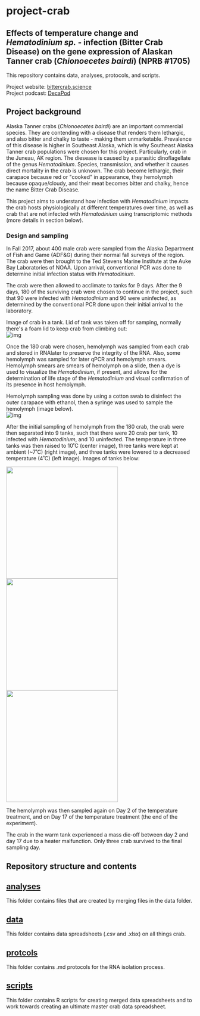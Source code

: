 # project-crab

## Effects of temperature change and *Hematodinium sp.* - infection (Bitter Crab Disease) on the gene expression of Alaskan Tanner crab (*Chionoecetes bairdi*) (NPRB #1705)      

This repository contains data, analyses, protocols, and scripts.  

Project website: [bittercrab.science](https://bittercrab.wordpress.com)    
Project podcast: [DecaPod](https://podcasts.apple.com/us/podcast/decapod-bittercrab-science/id1437675248)         

## Project background
Alaska Tanner crabs (_Chionoecetes bairdi_) are an important commercial species. They are contending with a disease that renders them lethargic, and also bitter and chalky to taste - making them unmarketable. Prevalence of this disease is higher in Southeast Alaska, which is why Southeast Alaska Tanner crab populations were chosen for this project. Particularly, crab in the Juneau, AK region. The diesease is caused by a parasitic dinoflagellate of the genus _Hematodinium_. Species, transmission, and whether it causes direct mortality in the crab is unknown. The crab become lethargic, their carapace because red or "cooked" in appearance, they hemolymph because opaque/cloudy, and their meat becomes bitter and chalky, hence the name Bitter Crab Disease. 

This project aims to understand how infection with _Hematodinium_ impacts the crab hosts physiologically at different temperatures over time, as well as crab that are not infected with _Hematodinium_ using transcriptomic methods (more details in section below). 

### Design and sampling
In Fall 2017, about 400 male crab were sampled from the Alaska Department of Fish and Game (ADF&G) during their normal fall surveys of the region. The crab were then brought to the Ted Stevens Marine Institute at the Auke Bay Laboratories of NOAA. Upon arrival, conventional PCR was done to determine initial infection status with _Hematodinium_. 

The crab were then allowed to acclimate to tanks for 9 days. After the 9 days, 180 of the surviving crab were chosen to continue in the project, such that 90 were infected with _Hematodinium_ and 90 were uninfected, as determined by the conventional PCR done upon their initial arrival to the laboratory. 

Image of crab in a tank. Lid of tank was taken off for samping, normally there's a foam lid to keep crab from climbing out:       
![img](https://github.com/RobertsLab/project-crab/blob/master/images/experimental-design/crabsintank.jpeg)

Once the 180 crab were chosen, hemolymph was sampled from each crab and stored in RNAlater to preserve the integrity of the RNA. Also, some hemolymph was sampled for later qPCR and hemolymph smears. Hemolymph smears are smears of hemolymph on a slide, then a dye is used to visualize the _Hematodinium_, if present, and allows for the determination of life stage of the _Hematodinium_ and visual confirmation of its presence in host hemolymph. 

Hemolymph sampling was done by using a cotton swab to disinfect the outer carapace with ethanol, then a syringe was used to sample the hemolymph (image below).     
![img](https://github.com/RobertsLab/project-crab/blob/master/images/experimental-design/hemo-sample.jpeg)

After the initial sampling of hemolymph from the 180 crab, the crab were then separated into 9 tanks, such that there were 20 crab per tank, 10 infected with _Hematodinium_, and 10 uninfected. The temperature in three tanks was then raised to 10˚C (center image), three tanks were kept at ambient (~7˚C) (right image), and three tanks were lowered to a decreased temperature (4˚C) (left image). Images of tanks below:       

<p float="left">
  <img src="https://github.com/RobertsLab/project-crab/blob/master/images/experimental-design/cold.jpeg" width="300" />
  <img src="https://github.com/RobertsLab/project-crab/blob/master/images/experimental-design/warm.jpeg" width="300" /> 
  <img src="https://github.com/RobertsLab/project-crab/blob/master/images/experimental-design/ambient.jpeg" width="300" />
</p>

The hemolymph was then sampled again on Day 2 of the temperature treatment, and on Day 17 of the temperature treatment (the end of the experiment). 

The crab in the warm tank experienced a mass die-off between day 2 and day 17 due to a heater malfunction. Only three crab survived to the final sampling day. 



## Repository structure and contents

## [analyses](https://github.com/RobertsLab/project-crab/tree/master/analyses)
This folder contains files that are created by merging files in the data folder. 

## [data](https://github.com/RobertsLab/project-crab/tree/master/data)
This folder contains data spreadsheets (.csv and .xlsx) on all things crab. 

## [protcols](https://github.com/RobertsLab/project-crab/tree/master/protocols)
This folder contains .md protocols for the RNA isolation process. 

## [scripts](https://github.com/RobertsLab/project-crab/tree/master/scripts)
This folder contains R scripts for creating merged data spreadsheets and to work towards creating an ultimate master crab data spreadsheet. 
